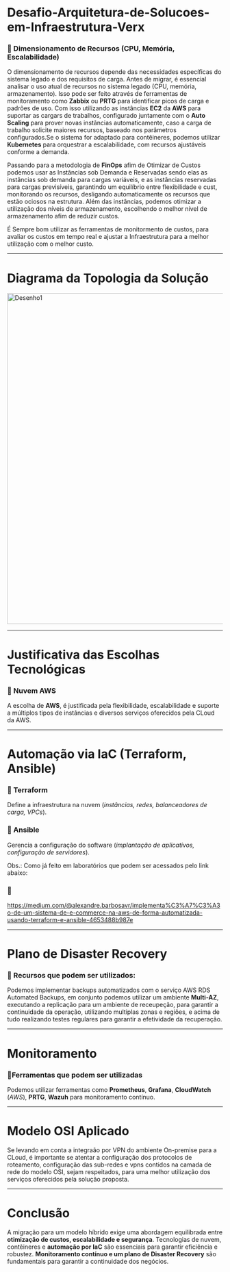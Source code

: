 # Desafio-Arquitetura-de-Solucoes-em-Infraestrutura-Verx

### 🔹  Dimensionamento de Recursos (CPU, Memória, Escalabilidade)
O dimensionamento de recursos depende das necessidades específicas do sistema legado e dos requisitos de carga. Antes de migrar, é essencial analisar o uso atual de recursos no sistema legado (CPU, memória, armazenamento). Isso pode ser feito através de ferramentas de monitoramento como **Zabbix** ou **PRTG** para identificar picos de carga e padrões de uso. Com isso utilizando as instâncias **EC2** da **AWS** para suportar as cargars de trabalhos, configurado juntamente com o **Auto Scaling** para prover novas instâncias automaticamente, caso a carga de trabalho solicite maiores recursos, baseado nos parâmetros configurados.Se o sistema for adaptado para contêineres, podemos utilizar **Kubernetes** para orquestrar a escalabilidade, com recursos ajustáveis conforme a demanda.

Passando para a metodologia de **FinOps** afim de Otimizar de Custos podemos usar as Instâncias sob Demanda e Reservadas sendo elas as instâncias sob demanda para cargas variáveis, e as instâncias reservadas para cargas previsíveis, garantindo um equilíbrio entre flexibilidade e cust, monitorando os recursos, desligando automaticamente os recursos que estão ociosos na estrutura. Além das instâncias, podemos otimizar a utilização dos níveis de armazenamento, escolhendo o melhor nível de armazenamento afim de reduzir custos.

É Sempre bom utilizar as ferramentas de monitormento de custos, para avaliar os custos em tempo real e ajustar a Infraestrutura para a melhor utilização com o melhor custo.

---

#  Diagrama da Topologia da Solução
<img width="773" alt="Desenho1" src="https://github.com/user-attachments/assets/e1a84ea0-32c2-4946-acae-7df773c7e9f3" />

---

#  Justificativa das Escolhas Tecnológicas
### 🔹 Nuvem AWS
A escolha de **AWS**, é justificada pela flexibilidade, escalabilidade e suporte a múltiplos tipos de instâncias e diversos serviços oferecidos pela CLoud da AWS.

---

#  Automação via IaC (Terraform, Ansible)
### 🔹 Terraform
Define a infraestrutura na nuvem (_instâncias, redes, balanceadores de carga, VPCs_).

### 🔹 Ansible
Gerencia a configuração do software (_implantação de aplicativos, configuração de servidores_).

Obs.: Como já feito em laboratórios que podem ser acessados pelo link abaixo:
### 🔹
https://medium.com/@alexandre.barbosavr/implementa%C3%A7%C3%A3o-de-um-sistema-de-e-commerce-na-aws-de-forma-automatizada-usando-terraform-e-ansible-4653488b987e

---

#  Plano de Disaster Recovery
### 🔹 Recursos que podem ser utilizados:
Podemos implementar backups automatizados com o serviço AWS RDS Automated Backups, em conjunto podemos utilizar um ambiente **Multi-AZ**, executando a replicação para um ambiente de receupeção, para garantir a continuidade da operação, utilizando multiplas zonas e regiões, e acima de tudo realizando testes regulares para garantir a efetividade da recuperação. 

---

#  Monitoramento
### 🔹Ferramentas que podem ser utilizadas
Podemos utilizar ferramentas como **Prometheus**, **Grafana**, **CloudWatch** (_AWS_), **PRTG**, **Wazuh** para monitoramento contínuo.

---

#  Modelo OSI Aplicado
Se levando em conta a integraão por VPN do ambiente On-premise para a CLoud, é importante se atentar a configuração dos protocolos de roteamento, configuração das sub-redes e vpns contidos na camada de rede do modelo OSI, sejam respeitados, para uma melhor utilização dos serviços oferecidos pela solução proposta.

---

#  Conclusão
A migração para um modelo híbrido exige uma abordagem equilibrada entre **otimização de custos, escalabilidade e segurança**. Tecnologias de nuvem, contêineres e **automação por IaC** são essenciais para garantir eficiência e robustez. **Monitoramento contínuo e um plano de Disaster Recovery** são fundamentais para garantir a continuidade dos negócios.
```
